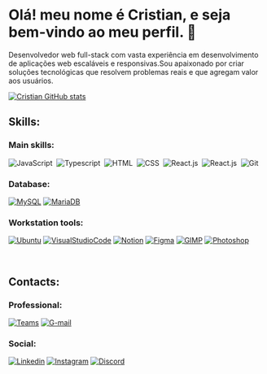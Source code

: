 # Olá! meu nome é Cristian, e seja bem-vindo ao meu perfil. 👋

Desenvolvedor web full-stack com vasta experiência em desenvolvimento de aplicações web escaláveis e responsivas.Sou apaixonado por criar soluções tecnológicas que resolvem problemas reais e que agregam valor
aos usuários.

[![Cristian GitHub stats](https://github-readme-stats.vercel.app/api?username=dev-cristian)](https://github.com/anuraghazra/github-readme-stats)

## Skills:

###  Main skills:

![JavaScript](https://img.shields.io/badge/JavaScript-F7DF1E?style=for-the-badge&logo=javascript&logoColor=black)&nbsp;
![Typescript](https://img.shields.io/badge/TypeScript-007ACC?style=for-the-badge&logo=typescript&logoColor=white)&nbsp;
![HTML](https://img.shields.io/badge/HTML5-E34F26?style=for-the-badge&logo=html5&logoColor=white)&nbsp;
![CSS](https://img.shields.io/badge/CSS3-1572B6?style=for-the-badge&logo=css3&logoColor=white)&nbsp;
![React.js](https://img.shields.io/badge/React-20232A?style=for-the-badge&logo=react&logoColor=61DAFB)&nbsp;
![React.js](https://img.shields.io/badge/Node.js-43853D?style=for-the-badge&logo=node.js&logoColor=white)&nbsp;
![Git](https://img.shields.io/badge/GIT-E44C30?style=for-the-badge&logo=git&logoColor=white)&nbsp;


### Database:

[![MySQL](https://img.shields.io/badge/MySQL-005C84?style=for-the-badge&logo=mysql&logoColor=white)]()
[![MariaDB](https://img.shields.io/badge/MariaDB-003545?style=for-the-badge&logo=mariadb&logoColor=white)]()


### Workstation tools:

[![Ubuntu](https://img.shields.io/badge/Ubuntu-E95420?style=for-the-badge&logo=ubuntu&logoColor=white)]()
[![VisualStudioCode](https://img.shields.io/badge/Visual_Studio_Code-0078D4?style=for-the-badge&logo=visual%20studio%20code&logoColor=white)]()
[![Notion](https://img.shields.io/badge/Notion-000000?style=for-the-badge&logo=notion&logoColor=white)]()
[![Figma](https://img.shields.io/badge/Figma-F24E1E?style=for-the-badge&logo=figma&logoColor=white)]()
[![GIMP](https://img.shields.io/badge/gimp-5C5543?style=for-the-badge&logo=gimp&logoColor=white)]()
[![Photoshop](https://img.shields.io/badge/Adobe%20Photoshop-31A8FF?style=for-the-badge&logo=Adobe%20Photoshop&logoColor=black)]()

&nbsp;
&nbsp;

## Contacts:


### Professional:
[![Teams](https://img.shields.io/badge/Microsoft_Teams-6264A7?style=for-the-badge&logo=microsoft-teams&logoColor=white)]()
[![G-mail](https://img.shields.io/badge/Gmail-D14836?style=for-the-badge&logo=gmail&logoColor=white)]()

### Social:

[![Linkedin](https://img.shields.io/badge/LinkedIn-0077B5?style=for-the-badge&logo=linkedin&logoColor=white)](https://www.linkedin.com/in/christian-santos-47b097253/)
[![Instagram](https://img.shields.io/badge/Instagram-E4405F?style=for-the-badge&logo=instagram&logoColor=white)](https://www.linkedin.com/in/christian-santos-47b097253/)
[![Discord](https://img.shields.io/badge/Discord-7289DA?style=for-the-badge&logo=discord&logoColor=white)](https://www.instagram.com/chris.saant/)
